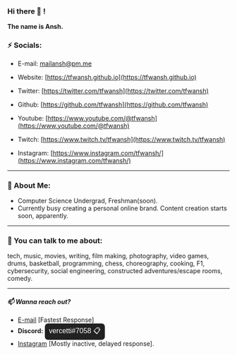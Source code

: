 <!--- ---
layout: default
title: TFW.
js:
  - /assets/js/script.js
--- -->
<head>
  <link rel="stylesheet" type="text/css" href="/assets/css/dark-mode.css">
</head>


### Hi there 👋 !

**The name is Ansh.**

### **⚡ Socials:**  
- E-mail: [mailansh@pm.me](mailto:mailansh@pm.me)      
- Website: [https://tfwansh.github.io](https://tfwansh.github.io)

- Twitter: [https://twitter.com/tfwansh](https://twitter.com/tfwansh)    
- Github: [https://github.com/tfwansh](https://github.com/tfwansh)

- Youtube: [https://www.youtube.com/@tfwansh](https://www.youtube.com/@tfwansh)   
- Twitch: [https://www.twitch.tv/tfwansh](https://www.twitch.tv/tfwansh)

- Instagram: [https://www.instagram.com/tfwansh/](https://www.instagram.com/tfwansh/)      
<!--- - Reddit: [https://www.reddit.com/user/tfwansh](https://www.reddit.com/user/tfwansh) --->

---
### **🔭 About Me:**

- Computer Science Undergrad, Freshman(soon).  
- Currently busy creating a personal online brand. Content creation starts soon, apparently.

---
### **💬 You can talk to me about:**

tech, music, movies, writing, film making, photography, video games, drums, basketball, programming, chess, choreography, cooking, F1, cybersecurity, social engineering, constructed adventures/escape rooms, comedy.

---
#### *📫 Wanna reach out?*  
- [E-mail](mailto:mailansh@pm.me) [Fastest Response]
- **Discord:** <button onclick="copyToClipboard()" style="background-color: #222; color: #fff; border: 2px; border-radius: 7px; solid #fff; padding: 5px 9px; font-size: 16px; cursor: pointer;">vercetti#7058 &#x1f4cb;</button>
- [Instagram](https://www.instagram.com/tfwansh/) [Mostly inactive, delayed response].

<script>
function copyToClipboard() {
    const button = document.querySelector('button');
    const text = button.innerText;
    navigator.clipboard.writeText(text);
    const copiedMessage = document.createElement('span');
    copiedMessage.innerText = 'Copied!';
    copiedMessage.style.backgroundColor = '#222';
    copiedMessage.style.color = '#fff';
    copiedMessage.style.padding = '5px 10px';
    copiedMessage.style.position = 'absolute';
    copiedMessage.style.top = '50%';
    copiedMessage.style.left = '50%';
    copiedMessage.style.transform = 'translate(-50%, -50%)';
    copiedMessage.style.border = '1px solid #fff';
    document.body.appendChild(copiedMessage);
    setTimeout(() => {
      document.body.removeChild(copiedMessage);
    }, 1000);
}
</script>

